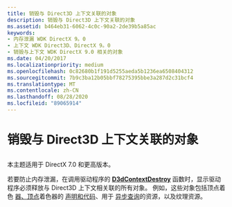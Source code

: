 ```yaml
---
title: 销毁与 Direct3D 上下文关联的对象
description: 销毁与 Direct3D 上下文关联的对象
ms.assetid: b464eb31-6062-4c0c-90a2-2de39b5a85ac
keywords:
- 内存泄漏 WDK DirectX 9。0
- 上下文 WDK Direct3D、DirectX 9。0
- 销毁与上下文 WDK DirectX 9.0 相关的对象
ms.date: 04/20/2017
ms.localizationpriority: medium
ms.openlocfilehash: 0c82680b1f191d5255aeda5b1236ea6508404312
ms.sourcegitcommit: 7b9c3ba12b05bbf78275395bbe3a287d2c31bcf4
ms.translationtype: MT
ms.contentlocale: zh-CN
ms.lasthandoff: 08/28/2020
ms.locfileid: "89065914"
---
```

# <a name="destroying-objects-associated-with-a-direct3d-context"></a>销毁与 Direct3D 上下文关联的对象


## <span id="ddk_destroying_objects_associated_with_a_direct3d_context_gg"></span><span id="DDK_DESTROYING_OBJECTS_ASSOCIATED_WITH_A_DIRECT3D_CONTEXT_GG"></span>


本主题适用于 DirectX 7.0 和更高版本。

若要防止内存泄漏，在调用驱动程序的 [**D3dContextDestroy**](/windows-hardware/drivers/ddi/d3dhal/nc-d3dhal-lpd3dhal_contextdestroycb) 函数时，显示驱动程序必须释放与 Direct3D 上下文相关联的所有对象。 例如，这些对象包括顶点着色 [器、顶点](direct3d-shaders.md)着色器的 [声明和代码](separating-declarations-and-code-for-vertex-shaders.md)、用于 [异步查询](supporting-asynchronous-query-operations.md)的资源，以及纹理资源。

 

